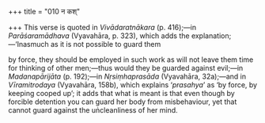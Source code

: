 +++
title = "010 न कश्"

+++
This verse is quoted in *Vivādaratnākara* (p. 416);—in *Parāśaramādhava*
(Vyavahāra, p. 323), which adds the explanation;—‘Inasmuch as it is not
possible to guard them

by force, they should be employed in such work as will not leave them
time for thinking of other men;—thus would they be guarded against
evil;—in *Madanapārijāta* (p. 192);—in *Nṛsiṃhaprasāda* (Vyavahāra,
32a);—and in *Vīramitrodaya* (Vyavahāra, 158b), which explains
‘*prasahya*’ as ‘by force, by keeping cooped up’; it adds that what is
meant is that even though by forcible detention you can guard her body
from misbehaviour, yet that cannot guard against the uṅcleanliness of
her mind.
